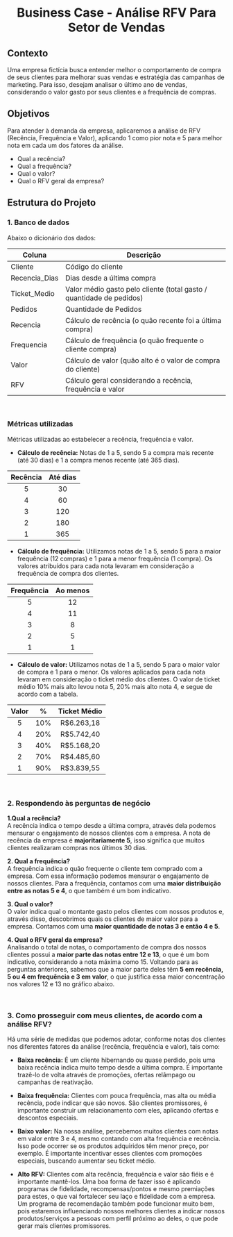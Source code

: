 <h1 align="center">Business Case - Análise RFV Para Setor de Vendas</h1>

## Contexto
Uma empresa fictícia busca entender melhor o comportamento de compra de seus clientes para melhorar suas vendas e estratégia das campanhas de marketing. Para isso, desejam analisar o último ano de vendas, considerando o valor gasto por seus clientes e a frequência de compras.

## Objetivos
Para atender à demanda da empresa, aplicaremos a análise de RFV (Recência, Frequência e Valor), aplicando 1 como pior nota e 5 para melhor nota em cada um dos fatores da análise.

* Qual a recência?
* Qual a  frequência?
* Qual o valor? 
* Qual o RFV geral da empresa?

## Estrutura do Projeto
### 1. Banco de dados
Abaixo o dicionário dos dados:

| Coluna | Descrição |
|----------|----------|
| Cliente | Código do cliente  |
| Recencia_Dias   | Dias desde a última compra   |
| Ticket_Medio   | Valor médio gasto pelo cliente (total gasto / quantidade de pedidos)  |
| Pedidos | Quantidade de Pedidos|
| Recencia  | Cálculo de recência (o quão recente foi a última compra)  |
| Frequencia  | Cálculo de frequência (o quão frequente o cliente compra)  |
| Valor  | Cálculo de valor (quão alto é o valor de compra do cliente)  |
| RFV | Cálculo geral considerando a recência, frequência e valor  |


<br>

### Métricas utilizadas
Métricas utilizadas ao estabelecer a recência, frequência e valor.
* **Cálculo de recência:** Notas de 1 a 5, sendo 5 a compra mais recente (até 30 dias) e 1 a compra menos recente (até 365 dias).
  
| Recência    | Até dias |
|:-----------:|:-------------------:|
| 5  | 30 |
| 4  | 60 |
| 3  | 120|
| 2  | 180 |
| 1  | 365 |  


* **Cálculo de frequência:** Utilizamos notas de 1 a 5, sendo 5 para a maior frequência (12 compras) e 1 para a menor frequência (1 compra). Os valores atribuídos para cada nota levaram em consideração a frequência de compra dos clientes.
  
| Frequência    | Ao menos |
|:-----------:|:-------------------:|
| 5  | 12 |
| 4  | 11 |
| 3  | 8 |
| 2  | 5 |
| 1  | 1 |  


* **Cálculo de valor:** Utilizamos notas de 1 a 5, sendo 5 para o maior valor de compra e 1 para o menor. Os valores aplicados para cada nota levaram em consideração o ticket médio dos clientes. O valor de ticket médio 10% mais alto levou nota 5,  20% mais alto nota 4, e segue de acordo com a tabela.

| Valor   | % | Ticket Médio |
|:-----------:|:-------------------:|:-------------------:|
| 5  | 10% | R$6.263,18|
| 4  | 20% | R$5.742,40 |
| 3  | 40% | R$5.168,20 |
| 2  | 70% | R$4.485,60 |
| 1  | 90% | R$3.839,55 |  


<br>

### 2. Respondendo às perguntas de negócio

**1.Qual a recência?**  
A recência indica o tempo desde a última compra, através dela podemos mensurar o engajamento de nossos clientes com a empresa. A nota de recência da empresa é **majoritariamente 5**, isso significa que muitos clientes realizaram compras nos últimos 30 dias.

**2. Qual a frequência?**  
A frequência indica o quão frequente o cliente tem comprado com a empresa. Com essa informação podemos mensurar o engajamento de nossos clientes. Para a frequência, contamos com uma **maior distribuição entre as notas 5 e 4**, o que também é um bom indicativo.

**3. Qual o valor?**  
O valor indica qual o montante gasto pelos clientes com nossos produtos e, através disso, descobrimos quais os clientes de maior valor para a empresa. Contamos com uma **maior quantidade de notas 3 e então 4 e 5**.

**4. Qual o RFV geral da empresa?**  
Analisando o total de notas, o comportamento de compra dos nossos clientes possui a **maior parte das notas entre 12 e 13**, o que é um bom indicativo, considerando a nota máxima como 15. Voltando para as perguntas anteriores, sabemos que a maior parte deles têm **5 em recência, 5 ou 4 em frequência e 3 em valor**, o que justifica essa maior concentração nos valores 12 e 13 no gráfico abaixo.

<br>

### 3. Como prosseguir com meus clientes, de acordo com a análise RFV?
Há uma série de medidas que podemos adotar, conforme notas dos clientes nos diferentes fatores da análise (recência, frequência e valor), tais como:

* **Baixa recência:** É um cliente hibernando ou quase perdido, pois uma baixa recência indica muito tempo desde a última compra. É importante trazê-lo de volta através de promoções, ofertas relâmpago ou campanhas de reativação.

* **Baixa frequência:** Clientes com pouca frequência, mas alta ou média recência, pode indicar que são novos. São clientes promissores, é importante construir um relacionamento com eles, aplicando ofertas e descontos especiais.

* **Baixo valor:** Na nossa análise, percebemos muitos clientes com notas em valor entre 3 e 4, mesmo contando com alta frequência e recência. Isso pode ocorrer se os produtos adquiridos têm menor preço, por exemplo. É importante incentivar esses clientes com promoções especiais, buscando aumentar seu ticket médio.

* **Alto RFV:** Clientes com alta recência, frequência e valor são fiéis e é importante mantê-los. Uma boa forma de fazer isso é aplicando programas de fidelidade, recompensas/pontos e mesmo premiações para estes, o que vai fortalecer seu laço e fidelidade com a empresa. Um programa de recomendação também pode funcionar muito bem, pois estaremos influenciando nossos melhores clientes a indicar nossos produtos/serviços a pessoas com perfil próximo ao deles, o que pode gerar mais clientes promissores.

